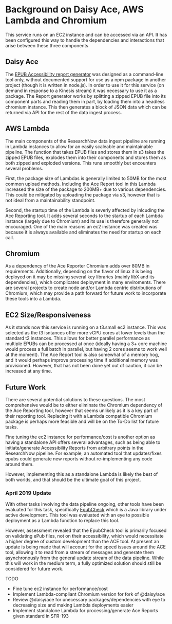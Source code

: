 # Background on Daisy Ace, AWS Lambda and Chromium

This service runs on an EC2 instance and can be accessed via an API. It has been configured this way to handle the dependencies and interactions that arise between these three components

## Daisy Ace

The [EPUB Accessibility report generator](https://daisy.github.io/ace/) was designed as a command-line tool only, without documented support for use as a npm package in another project (though it is written in node.js). In order to use it for this service (on demand in response to a Kinesis stream) it was necessary to use it as a package. The Report generator works by splitting a zipped EPUB file into its component parts and reading them in part, by loading them into a headless chromium instance. This then generates a block of JSON data which can be returned via API for the rest of the data ingest process.

## AWS Lambda

The main components of the ResearchNow data ingest pipeline are running in Lambda instances to allow for an easily scaleable and maintainable pipeline. The function that takes EPUB files and stores them in s3 takes the zipped EPUB files, explodes them into their components and stores them as both zipped and exploded versions. This runs smoothly but encounters several problems.

First, the package size of Lambdas is generally limited to 50MB for the most common upload methods. Including the Ace Report tool in this Lambda increased the size of the package to 200MB+ due to various dependencies. This could be mitigated by uploading the package via s3, however that is not ideal from a maintainability standpoint.

Second, the startup time of the Lambda is severly affected by inlcuding the Ace Reporting tool. It adds several seconds to the startup of each Lambda instance (largely due to Chromium) and its use is therefore generally not encouraged. One of the main reasons an ec2 instance was created was because it is always available and eliminates the need for startup on each call.

## Chromium

As a dependency of the Ace Reporter Chromium adds over 80MB in requirements. Additionally, depending on the flavor of linux it is being deployed on it may be missing several key libraries (mainly libX and its dependencies), which complicates deployment in many enviroments. There are several projects to create node and/or Lambda centric distributions of Chromium, which may provide a path forward for future work to incorporate these tools into a Lambda.

## EC2 Size/Responsiveness

As it stands now this service is running on a t3.small ec2 instance. This was selected as the t3 isntances offer more vCPU cores at lower levels than the standard t2 instances. This allows for better parallel performance as multiple EPUBs can be processed at once (ideally having a 3+ core machine would process a full batch in parallel, but having 2 cores seems to work well at the moment). The Ace Report tool is also somewhat of a memory hog, and it would perhaps improve processing time if additional memory was provisioned. However, that has not been done yet out of caution, it can be increased at any time.

## Future Work

There are several potential solutions to these questions. The most comprehensive would be to either eliminate the Chromium dependency of the Ace Reporting tool, however that seems unlikely as it is a key part of their reporting tool. Replacing it with a Lambda compatible Chromium package is perhaps more feasible and will be on the To-Do list for future tasks.

Fine tuning the ec2 instance for performance/cost is another option as having a standalone API offers several advantages, such as being able to initiate/generate Accessibility Reports from arbitrary points in the ResearchNow pipeline. For example, an automated tool that updates/fixes epubs could generate new reports without re-implementing any code around them.

However, implementing this as a standalone Lambda is likely the best of both worlds, and that should be the ultimate goal of this project.

### April 2019 Update

With other tasks involving the data pipeline ongoing, other tools have been evaluated for this task, specifically [EpubCheck](https://github.com/w3c/epubcheck) which is a Java library under active development. This tool was evaluated with an eye to possible deployment as a Lambda function to replace this tool.

However, assessment revealed that the EpubCheck tool is primarily focused on validating ePub files, not on their accessibility, which would necessitate a higher degree of custom development than the ACE tool. At present an update is being made that will account for the speed issues around the ACE tool, allowing it to read from a stream of messages and generate them asynchronously from the general update stream of the data pipeline. While this will work in the medium term, a fully optimized solution should still be considered for future work.

TODO

- Fine tune ec2 instance for performance/cost
- Implement Lambda-compliant Chromium version for fork of @daisy/ace
- Review @daisy/ace for unecessary packages/dependencies with eye to decreasing size and making Lambda deployments easier
- Implement standalone Lambda for processing/generate Ace Reports given standard in SFR-193 
